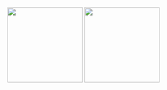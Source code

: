 <div>
    <img height="170px"
         src="https://github-readme-stats.vercel.app/api?username=coderlzw-cn&show_icons=true&count_private=true&hide_title=false&line_height=28&text_bold=true&hide_border=ture"
         alt=""/>
    <img height="170px" src="https://github-readme-streak-stats.herokuapp.com/?user=coderlzw-cn&langs_count=8" alt=""/>
</div>
